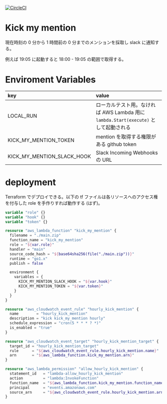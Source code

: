 [![CircleCI](https://circleci.com/gh/mmmpa/kick_my_mention.svg?style=svg)](https://circleci.com/gh/mmmpa/kick_my_mention)

# Kick my mention

現在時刻の 0 分から 1 時間前の 0 分までのメンションを採取し slack に通知する。

例えば 19:05 に起動すると 18:00 - 19:05 の範囲で取得する。

# Enviroment Variables

|key|value|
|:---|:---|
|LOCAL_RUN|ローカルテスト用。なければ AWS Lambda 用に `lambda.Start(execute)` として起動される|
|KICK_MY_MENTION_TOKEN|mention を取得する権限がある github token|
|KICK_MY_MENTION_SLACK_HOOK|Slack Incoming Webhooks の URL|

# deployment

Terraform でデプロイできる。以下の tf ファイルは各リソースへのアクセス権を付与した role を手作りすれば動作する (はず)。

```tf
variable "role" {}
variable "hook" {}
variable "token" {}

resource "aws_lambda_function" "kick_my_mention" {
  filename = "./main.zip"
  function_name = "kick_my_mention"
  role = "${var.role}"
  handler = "main"
  source_code_hash = "${base64sha256(file("./main.zip"))}"
  runtime = "go1.x"
  publish = false

  environment {
    variables = {
      KICK_MY_MENTION_SLACK_HOOK = "${var.hook}"
      KICK_MY_MENTION_TOKEN = "${var.token}"
    }
  }
}

resource "aws_cloudwatch_event_rule" "hourly_kick_mention" {
  name        = "hourly_kick_mention"
  description = "kick kick_my_mention hourly"
  schedule_expression = "cron(5 * * * ? *)"
  is_enabled = "true"
}

resource "aws_cloudwatch_event_target" "hourly_kick_mention_target" {
  target_id = "hourly_kick_mention_target"
  rule      = "${aws_cloudwatch_event_rule.hourly_kick_mention.name}"
  arn       = "${aws_lambda_function.kick_my_mention.arn}"
}

resource "aws_lambda_permission" "allow_hourly_kick_mention" {
  statement_id   = "lambda-allow_hourly_kick_mention"
  action         = "lambda:InvokeFunction"
  function_name  = "${aws_lambda_function.kick_my_mention.function_name}"
  principal      = "events.amazonaws.com"
  source_arn     = "${aws_cloudwatch_event_rule.hourly_kick_mention.arn}"
}

```

